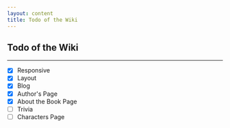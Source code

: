 ```yaml
--- 
layout: content
title: Todo of the Wiki
---
```

## Todo of the Wiki
---
- [x] Responsive
- [x] Layout
- [x] Blog
- [x] Author's Page
- [x] About the Book Page
- [ ] Trivia
- [ ] Characters Page